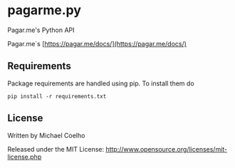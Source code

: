 pagarme.py
=======================================

Pagar.me's Python API

Pagar.me`s [https://pagar.me/docs/](https://pagar.me/docs/)


## Requirements

Package requirements are handled using pip. To install them do

```
pip install -r requirements.txt
```

## License

Written by Michael Coelho

Released under the MIT License: http://www.opensource.org/licenses/mit-license.php
